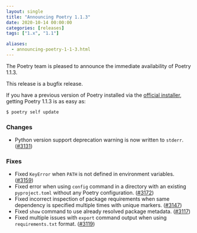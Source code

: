 ```yaml
---
layout: single
title: "Announcing Poetry 1.1.3"
date: 2020-10-14 00:00:00
categories: [releases]
tags: ["1.x", "1.1"]

aliases:
  - announcing-poetry-1-1-3.html
---
```


The Poetry team is pleased to announce the immediate availability of Poetry 1.1.3.

<!--more-->

This release is a bugfix release.

If you have a previous version of Poetry installed via the [official installer](/docs/#installation),
getting Poetry 1.1.3 is as easy as:

```bash
$ poetry self update
```

### Changes

- Python version support deprecation warning is now written to `stderr`. ([#3131](https://github.com/python-poetry/poetry/pull/3131))

### Fixes

- Fixed `KeyError` when `PATH` is not defined in environment variables. ([#3159](https://github.com/python-poetry/poetry/pull/3159))
- Fixed error when using `config` command in a directory with an existing `pyproject.toml` without any Poetry configuration. ([#3172](https://github.com/python-poetry/poetry/pull/3172))
- Fixed incorrect inspection of package requirements when same dependency is specified multiple times with unique markers. ([#3147](https://github.com/python-poetry/poetry/pull/3147))
- Fixed `show` command to use already resolved package metadata. ([#3117](https://github.com/python-poetry/poetry/pull/3117))
- Fixed multiple issues with `export` command output when using `requirements.txt` format. ([#3119](https://github.com/python-poetry/poetry/pull/3119))
